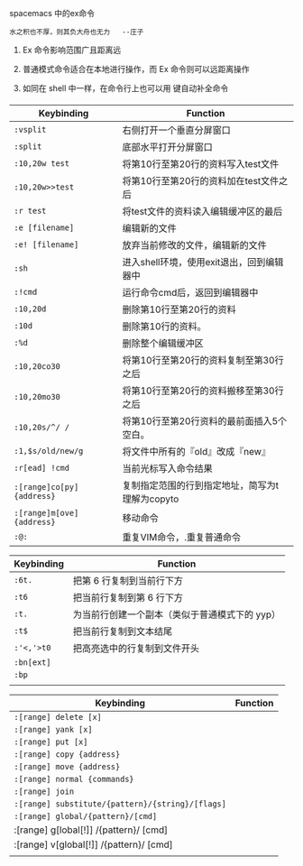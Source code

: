 

spacemacs 中的ex命令



```
水之积也不厚，则其负大舟也无力   --庄子
```



1. Ex 命令影响范围广且距离远 

2. 普通模式命令适合在本地进行操作，而 Ex 命令则可以远距离操作 

3. 如同在 shell 中一样，在命令行上也可以用 <Tab> 键自动补全命令 

#### 

| Keybinding                 | Function                                         |
| -------------------------- | ------------------------------------------------ |
| `:vsplit`                  | 右侧打开一个垂直分屏窗口                         |
| `:split`                   | 底部水平打开分屏窗口                             |
| `:10,20w test`             | 将第10行至第20行的资料写入test文件               |
| `:10,20w>>test`            | 将第10行至第20行的资料加在test文件之后           |
| `:r test`                  | 将test文件的资料读入编辑缓冲区的最后             |
| `:e [filename]`            | 编辑新的文件                                     |
| `:e! [filename]`           | 放弃当前修改的文件，编辑新的文件                 |
| `:sh`                      | 进入shell环境，使用exit退出，回到编辑器中        |
| `:!cmd`                    | 运行命令cmd后，返回到编辑器中                    |
| `:10,20d`                  | 删除第10行至第20行的资料                         |
| `:10d `                    | 删除第10行的资料。                               |
| `:%d`                      | 删除整个编辑缓冲区                               |
| `:10,20co30`               | 将第10行至第20行的资料复制至第30行之后           |
| `:10,20mo30`               | 将第10行至第20行的资料搬移至第30行之后           |
| `:10,20s/^/ /`             | 将第10行至第20行资料的最前面插入5个空白。        |
| `:1,$s/old/new/g`          | 将文件中所有的『old』改成『new』                 |
| `:r[ead] !cmd`             | 当前光标写入命令结果                             |
| `:[range]co[py] {address}` | 复制指定范围的行到指定地址，简写为t 理解为copyto |
| `:[range]m[ove] {address}` | 移动命令                                         |
| `:@:`                      | 重复VIM命令，.重复普通命令                       |



 



| Keybinding | Function                                       |
| ---------- | ---------------------------------------------- |
| `:6t.`     | 把第 6 行复制到当前行下方                      |
| `:t6`      | 把当前行复制到第 6 行下方                      |
| `:t.`      | 为当前行创建一个副本（类似于普通模式下的 yyp） |
| `:t$`      | 把当前行复制到文本结尾                         |
| `:'<,'>t0` | 把高亮选中的行复制到文件开头                   |
| `:bn[ext]` |                                                |
| `:bp`      |                                                |
|            |                                                |





| Keybinding                                       | Function |
| ------------------------------------------------ | -------- |
| `:[range] delete [x]`                            |          |
| `:[range] yank [x]`                              |          |
| `:[range] put [x]`                               |          |
| `:[range] copy {address}`                        |          |
| `:[range] move {address}`                        |          |
| `:[range] normal {commands}`                     |          |
| `:[range] join`                                  |          |
| `:[range] substitute/{pattern}/{string}/[flags]` |          |
| `:[range] global/{pattern}/[cmd]`                |          |
| :[range] g[lobal[!]] /{pattern}/ [cmd]           |          |
| :[range] v[global[!]] /{pattern}/ [cmd]          |          |
|                                                  |          |